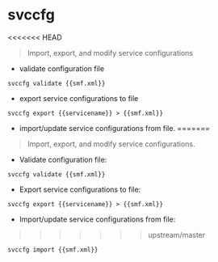 # svccfg

<<<<<<< HEAD
> Import, export, and modify service configurations

- validate configuration file

`svccfg validate {{smf.xml}}`

- export service configurations to file

`svccfg export {{servicename}} > {{smf.xml}}`

- import/update service configurations from file.
=======
> Import, export, and modify service configurations.

- Validate configuration file:

`svccfg validate {{smf.xml}}`

- Export service configurations to file:

`svccfg export {{servicename}} > {{smf.xml}}`

- Import/update service configurations from file:
>>>>>>> upstream/master

`svccfg import {{smf.xml}}`
